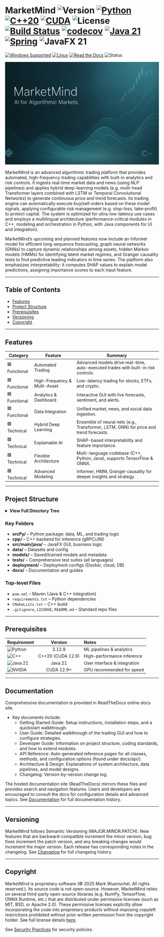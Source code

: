 # MarketMind ![Version](https://img.shields.io/badge/version-1.13.1-blue) [![Python](https://img.shields.io/badge/Python-3.12.9-3776AB?style=flat-square&logo=python)](https://www.python.org/) [![C++20](https://img.shields.io/badge/C%2B%2B-20-00599C?style=flat-square&logo=cplusplus)](https://isocpp.org/) [![CUDA](https://img.shields.io/badge/CUDA-12.9-76B900?style=flat-square&logo=nvidia)](https://developer.nvidia.com/cuda-toolkit) ![License](https://img.shields.io/badge/license-Proprietary-red) [![Build Status](https://img.shields.io/github/actions/workflow/status/Nalakram/QuantAIvus/ci.yml?branch=main)](https://github.com/Nalakram/QuantAIvus/actions) [![codecov](https://codecov.io/gh/MindForgeLabs/MarketMind/graph/badge.svg?token=LIJZD4YCFB)](https://codecov.io/gh/MindForgeLabs/MarketMind) [![Java 21](https://img.shields.io/badge/Java-21-007396?style=flat-square&logo=openjdk)](https://www.oracle.com/java/technologies/downloads/#java21) [![Spring](https://img.shields.io/badge/Spring-3.5.0-6DB33F?style=flat-square&logo=spring&logoColor=white)](https://spring.io/) ![JavaFX 21](https://img.shields.io/badge/JavaFX-21-3873B3?style=flat-square)

 [![Windows Supported](https://custom-icon-badges.demolab.com/badge/Windows-Supported-0078D6?logo=windows11&logoColor=white)](https://www.microsoft.com/windows) [![Linux](https://img.shields.io/badge/Linux-Tested-FCC624?style=flat-square&logo=linux)](https://kernel.org/) [![Read the Docs](https://img.shields.io/badge/docs-Read_the_Docs-8CA1AF?logo=readthedocs)](https://marketmind-docs.readthedocs.io/en/latest/) ![Status](https://img.shields.io/badge/status-development-FFA500?style=flat-square)

![MarketMind Banner](https://raw.githubusercontent.com/Nalakram/marketmind-docs/main/docs/source/images/banner1.png)

MarketMind is an advanced algorithmic trading platform that provides automated, high-frequency trading capabilities with built-in analytics and risk 
controls. It ingests real-time market data and news (using NLP pipelines) and applies hybrid deep-learning models (e.g. multi-head Transformer layers 
combined with LSTM or Temporal Convolutional Networks) to generate continuous price and trend forecasts. 
Its trading engine can automatically execute buy/sell orders based on these model signals, applying configurable risk management (e.g. stop-loss, 
take-profit) to protect capital. The system is optimized for ultra-low-latency use cases and employs a multilingual architecture (performance-critical modules in C++, modeling and orchestration in Python, with Java 
components for UI and integration). 

MarketMind’s upcoming and planned features now include an Informer model for efficient long-sequence forecasting, graph neural networks (GNNs) to capture 
dynamic relationships among assets, hidden Markov models (HMMs) for identifying latent market regimes, and Granger causality tests to find predictive 
leading indicators in time series. The platform also emphasizes interpretability: it computes SHAP values to explain model predictions, assigning importance 
scores to each input feature.

---

## Table of Contents
- [Features](#features)
- [Project Structure](#project-structure)
- [Prerequisites](#prerequisites)
- [Versioning](#versioning)
- [Copyright](#copyright)

---

## Features

| **Category**     | **Feature**                  | **Summary**                                        |
|------------------|-----------------------------|----------------------------------------------------|
| 🟦 Functional    | Automated Trading            | Advanced models drive real-time, auto-executed trades with built-in risk controls. |
| 🟦 Functional    | High-Frequency & Multi-Asset | Low-latency trading for stocks, ETFs, and crypto.  |
| 🟦 Functional    | Analytics & Dashboard        | Interactive GUI with live forecasts, sentiment, and alerts. |
| 🟦 Functional    | Data Integration             | Unified market, news, and social data ingestion.   |
| 🟩 Technical     | Hybrid Deep Learning         | Ensemble of neural nets (e.g., Transformer, LSTM, GNN) for price and trend forecasts. |
| 🟩 Technical     | Explainable AI               | SHAP-based interpretability and feature importance.|
| 🟩 Technical     | Flexible Architecture        | Multi-language codebase (C++, Python, Java), supports TensorFlow & ONNX. |
| 🟩 Technical     | Advanced Modeling            | Informer, HMM, Granger causality for deeper insights and strategy. |

---

## Project Structure

<details>
<summary><strong>View Full Directory Tree</strong></summary>

```
MarketMind/
├── srcPy/           # Python: data pipeline, ML, trading logic
├── cpp/             # C++ backend: high-performance inference
├── src/
│   ├── main/
│   │   ├── java/        # JavaFX UI & business logic
│   │   └── resources/   # UI layouts (FXML), CSS, configs
│   └── test/            # Java tests & test resources
├── data/            # Datasets: raw, processed, config
├── models/          # Trained models, metadata, evaluation
├── tests/           # Python, C++, Java, and integration tests
├── deployment/      # Docker, InfluxDB, deployment configs
├── docs/            # Documentation, guides, images
├── scripts/         # Build & helper scripts
├── libs/            # Native libraries (e.g., JNI)
├── pom.xml          # Maven config
├── requirements.txt # Python dependencies
├── CMakeLists.txt   # C++ build config
├── README.md, LICENSE, .gitignore, etc.
```

</details>

### Key Folders

* **srcPy/** – Python package: data, ML, and trading logic
* **cpp/** – C++ backend for inference (gRPC/JNI)
* **src/main/java/** – JavaFX GUI, business logic
* **data/** – Datasets and config
* **models/** – Saved/trained models and metadata
* **tests/** – Comprehensive test suites (all languages)
* **deployment/** – Deployment configs (Docker, cloud, DB)
* **docs/** – Documentation and guides

### Top-level Files

* `pom.xml` – Maven (Java & C++ integration)
* `requirements.txt` – Python dependencies
* `CMakeLists.txt` – C++ build
* `.gitignore`, `LICENSE`, `README.md` – Standard repo files

---

## Prerequisites

| Requirement | Version | Notes |
|:---|:---:|:---|
| ![Python](https://img.shields.io/badge/Python-3.12.9-3776AB?logo=python) | 3.12.9 | ML pipelines & analytics |
| ![C++](https://img.shields.io/badge/C++-20-00599C?logo=cplusplus) | C++20 (CUDA 12.9) | High-performance inference |
| ![Java 21](https://img.shields.io/badge/Java-21-FFA500?style=flat-square&logo=openjdk) | Java 21 | User interface & integration |
| ![NVIDIA](https://img.shields.io/badge/NVIDIA-GPU-76B900?logo=nvidia) | CUDA 12.9+ | GPU recommended for speed |

---

## Documentation

Comprehensive documentation is provided in ReadTheDocs online docs site.
- Key documents include:
  - Getting Started Guide: Setup instructions, installation steps, and a quickstart walkthrough.
  - User Guide: Detailed walkthrough of the trading GUI and how to configure strategies.
  - Developer Guide: Information on project structure, coding standards, and how to extend modules.
  - API Reference: Auto-generated reference pages for all classes, methods, and configuration options (found under docs/api/).
  - Architecture & Design: Explanations of system architecture, data pipelines, and model designs.
  - Changelog: Version-by-version change log.
   
The hosted documentation site (ReadTheDocs) mirrors these files and provides search and navigation features. Users and developers are 
encouraged to consult the docs for configuration details and advanced topics.
See [Documentation](/en/latest/index.html) for full documentation history.

---

## Versioning

MarketMind follows Semantic Versioning (MAJOR.MINOR.PATCH). New features that are backward-compatible increment the minor version, bug fixes increment the 
patch version, and any breaking changes would increment the major version. Each release has corresponding notes in the changelog.
See [Changelog](/en/latest/CHANGELOG.html) for full changelog history.

---

## Copyright

MarketMind is proprietary software (© 2025 Mark Wuenschel. All rights reserved.). Its source code is not open-source. However, MarketMind relies on 
several third-party open-source libraries (e.g. NumPy, TensorFlow, ONNX Runtime, etc.) that are distributed under permissive licenses (such as MIT, BSD, or 
Apache 2.0). These permissive licenses explicitly allow incorporating the code into proprietary products without imposing copyleft restrictions prohibited 
without prior written permission from the copyright holder.
See full license details [here](/en/latest/LICENSE.html).

See [Security Practices](/en/latest/security_practices.html) for security policies.

